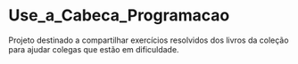 # Use_a_Cabeca_Programacao
Projeto destinado a compartilhar exercícios resolvidos dos livros da coleção para ajudar colegas que estão em dificuldade.
